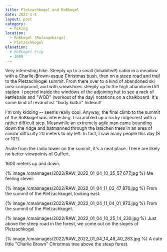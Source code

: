 ```yaml
---
title: Pletzachkogel and Roßkogel
date: 2022-1-4
layout: post
category:
  - hiking
location:
  - Roßkogel (Rofangebirge)
  - Pletzachkogel
elevation:
  # Roßkogel trip
  - 1600
---
```


Very interesting hike. Steeply up to a small (inhabited!) cabin
in a meadow with a Charlie-Brown-esque Christmas bush, then
on a steep road and trail to the Pletzachkogel summit. From
there over to a kind of abandoned ski area compound, and with
snowshoes steeply up to the high abandoned lift station.
I peered inside the windows of the adjoining hut to see a rack
of kettleballs and "WOD" (workout of the day) notations on a
chalkboard. It's some kind of revanchist "body kultur" hideout!

I'm only kidding -- seems really cool. Anyway, the final climb
to the summit of the Roßkogel was interesting. I scrambled up
a rocky ridgecrest with a rather difficult step. Meanwhile an
extremely agile man came bounding down the ridge and batmanned
through the latschen trees in an area of similar difficulty
20 meters to my left. In fact, I saw many people this day (8 or 10?).

Aside from the radio tower on the summit, it's a neat place.
There are likely no better viewpoints of Guffert.

1600 meters up and down.

{% image /cmaimages/2022/RAW_2022_01_04_10_25_57_677.jpg %}
Me feeling clever.

{% image /cmaimages/2022/RAW_2022_01_04_11_03_47_870.jpg %}
From the summit of the Pletzachkogel, looking east.

{% image /cmaimages/2022/RAW_2022_01_04_11_04_01_973.jpg %}
From the summit of the Pletzachkogel.

{% image /cmaimages/2022/RAW_2022_01_04_10_25_14_230.jpg %}
Just above the steep road in the forest, we come out on the slopes
of Pletzachkogel.

{% image /cmaimages/2022/RAW_2022_01_04_14_48_40_283.jpg %}
A cute little "Charlie Brown" Christmas tree above the steep forest.
